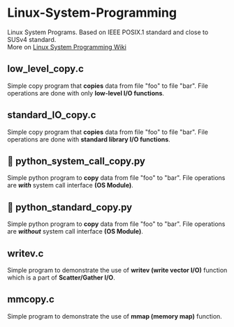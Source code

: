 # Linux-System-Programming
Linux System Programs. Based on IEEE POSIX.1 standard and close to SUSv4 standard.  
More on [Linux System Programming Wiki](https://github.com/jastisriradheshyam/Linux-System-Programming/wiki)

## low_level_copy.c
Simple copy program that **copies** data from file "foo" to file "bar". File operations are done with only **low-level I/O functions**.

## standard_IO_copy.c
Simple copy program that **copies** data from file "foo" to file "bar". File operations are done with **standard library I/O functions**.

## :snake: python_system_call_copy.py
Simple python program to **copy** data from file "foo" to "bar". File operations are _**with**_ system call interface **(OS Module)**.

## :snake: python_standard_copy.py
Simple python program to **copy** data from file "foo" to "bar". File operations are _**without**_ system call interface **(OS Module)**.

## writev.c
Simple program to demonstrate the use of **writev (write vector I/O)** function which is a part of **Scatter/Gather I/O**.

## mmcopy.c
Simple program to demonstrate the use of **mmap (memory map)** function.
